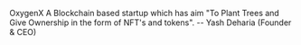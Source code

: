 OxygenX
A Blockchain based startup which has aim "To Plant Trees and Give Ownership in the form of NFT's and tokens". 
-- Yash Deharia (Founder & CEO)
